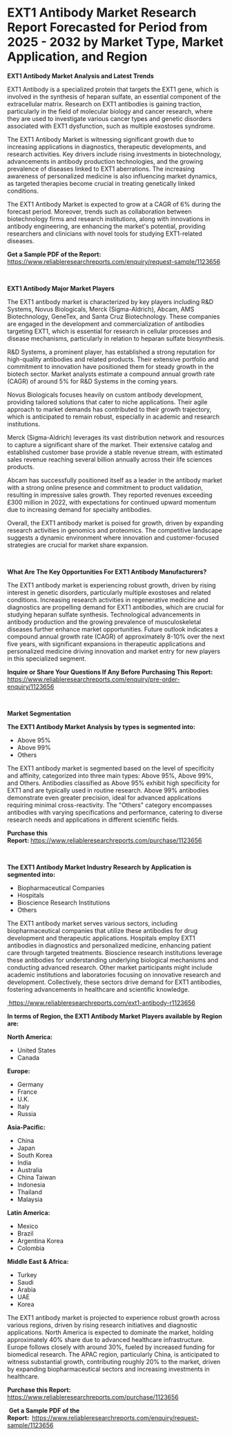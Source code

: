 <p><h1>EXT1 Antibody Market Research Report Forecasted for Period from 2025 -  2032 by Market Type, Market Application, and Region</h1></p><p><strong>EXT1 Antibody Market Analysis and Latest Trends</strong></p>
<p><p>EXT1 Antibody is a specialized protein that targets the EXT1 gene, which is involved in the synthesis of heparan sulfate, an essential component of the extracellular matrix. Research on EXT1 antibodies is gaining traction, particularly in the field of molecular biology and cancer research, where they are used to investigate various cancer types and genetic disorders associated with EXT1 dysfunction, such as multiple exostoses syndrome.</p><p>The EXT1 Antibody Market is witnessing significant growth due to increasing applications in diagnostics, therapeutic developments, and research activities. Key drivers include rising investments in biotechnology, advancements in antibody production technologies, and the growing prevalence of diseases linked to EXT1 aberrations. The increasing awareness of personalized medicine is also influencing market dynamics, as targeted therapies become crucial in treating genetically linked conditions.</p><p>The EXT1 Antibody Market is expected to grow at a CAGR of 6% during the forecast period. Moreover, trends such as collaboration between biotechnology firms and research institutions, along with innovations in antibody engineering, are enhancing the market's potential, providing researchers and clinicians with novel tools for studying EXT1-related diseases.</p></p>
<p><strong>Get a Sample PDF of the Report:&nbsp;</strong> <a href="https://www.reliableresearchreports.com/enquiry/request-sample/1123656?utm_campaign=3360&utm_medium=2&utm_source=Github&utm_content=ia&utm_term=13042025&utm_id=ext1-antibody">https://www.reliableresearchreports.com/enquiry/request-sample/1123656</a></p>
<p>&nbsp;</p>
<p><strong>EXT1 Antibody Major Market Players</strong></p>
<p><p>The EXT1 antibody market is characterized by key players including R&D Systems, Novus Biologicals, Merck (Sigma-Aldrich), Abcam, AMS Biotechnology, GeneTex, and Santa Cruz Biotechnology. These companies are engaged in the development and commercialization of antibodies targeting EXT1, which is essential for research in cellular processes and disease mechanisms, particularly in relation to heparan sulfate biosynthesis.</p><p>R&D Systems, a prominent player, has established a strong reputation for high-quality antibodies and related products. Their extensive portfolio and commitment to innovation have positioned them for steady growth in the biotech sector. Market analysts estimate a compound annual growth rate (CAGR) of around 5% for R&D Systems in the coming years.</p><p>Novus Biologicals focuses heavily on custom antibody development, providing tailored solutions that cater to niche applications. Their agile approach to market demands has contributed to their growth trajectory, which is anticipated to remain robust, especially in academic and research institutions.</p><p>Merck (Sigma-Aldrich) leverages its vast distribution network and resources to capture a significant share of the market. Their extensive catalog and established customer base provide a stable revenue stream, with estimated sales revenue reaching several billion annually across their life sciences products.</p><p>Abcam has successfully positioned itself as a leader in the antibody market with a strong online presence and commitment to product validation, resulting in impressive sales growth. They reported revenues exceeding £300 million in 2022, with expectations for continued upward momentum due to increasing demand for specialty antibodies.</p><p>Overall, the EXT1 antibody market is poised for growth, driven by expanding research activities in genomics and proteomics. The competitive landscape suggests a dynamic environment where innovation and customer-focused strategies are crucial for market share expansion.</p></p>
<p>&nbsp;</p>
<p><strong>What Are The Key Opportunities For EXT1 Antibody Manufacturers?</strong></p>
<p><p>The EXT1 antibody market is experiencing robust growth, driven by rising interest in genetic disorders, particularly multiple exostoses and related conditions. Increasing research activities in regenerative medicine and diagnostics are propelling demand for EXT1 antibodies, which are crucial for studying heparan sulfate synthesis. Technological advancements in antibody production and the growing prevalence of musculoskeletal diseases further enhance market opportunities. Future outlook indicates a compound annual growth rate (CAGR) of approximately 8-10% over the next five years, with significant expansions in therapeutic applications and personalized medicine driving innovation and market entry for new players in this specialized segment.</p></p>
<p><strong>Inquire or Share Your Questions If Any Before Purchasing This Report:</strong> <a href="https://www.reliableresearchreports.com/enquiry/pre-order-enquiry/1123656?utm_campaign=3360&utm_medium=2&utm_source=Github&utm_content=ia&utm_term=13042025&utm_id=ext1-antibody">https://www.reliableresearchreports.com/enquiry/pre-order-enquiry/1123656</a></p>
<p>&nbsp;</p>
<p><strong>Market Segmentation</strong></p>
<p><strong>The EXT1 Antibody Market Analysis by types is segmented into:</strong></p>
<p><ul><li>Above 95%</li><li>Above 99%</li><li>Others</li></ul></p>
<p><p>The EXT1 antibody market is segmented based on the level of specificity and affinity, categorized into three main types: Above 95%, Above 99%, and Others. Antibodies classified as Above 95% exhibit high specificity for EXT1 and are typically used in routine research. Above 99% antibodies demonstrate even greater precision, ideal for advanced applications requiring minimal cross-reactivity. The "Others" category encompasses antibodies with varying specifications and performance, catering to diverse research needs and applications in different scientific fields.</p></p>
<p><strong>Purchase this Report:&nbsp;</strong><a href="https://www.reliableresearchreports.com/purchase/1123656?utm_campaign=3360&utm_medium=2&utm_source=Github&utm_content=ia&utm_term=13042025&utm_id=ext1-antibody">https://www.reliableresearchreports.com/purchase/1123656</a></p>
<p>&nbsp;</p>
<p><strong>The EXT1 Antibody Market Industry Research by Application is segmented into:</strong></p>
<p><ul><li>Biopharmaceutical Companies</li><li>Hospitals</li><li>Bioscience Research Institutions</li><li>Others</li></ul></p>
<p><p>The EXT1 antibody market serves various sectors, including biopharmaceutical companies that utilize these antibodies for drug development and therapeutic applications. Hospitals employ EXT1 antibodies in diagnostics and personalized medicine, enhancing patient care through targeted treatments. Bioscience research institutions leverage these antibodies for understanding underlying biological mechanisms and conducting advanced research. Other market participants might include academic institutions and laboratories focusing on innovative research and development. Collectively, these sectors drive demand for EXT1 antibodies, fostering advancements in healthcare and scientific knowledge.</p></p>
<p><a href="https://www.reliableresearchreports.com/ext1-antibody-r1123656?utm_campaign=3360&utm_medium=2&utm_source=Github&utm_content=ia&utm_term=13042025&utm_id=ext1-antibody">&nbsp;https://www.reliableresearchreports.com/ext1-antibody-r1123656</a></p>
<p><strong>In terms of Region, the EXT1 Antibody Market Players available by Region are:</strong></p>
<p>
    <p> <strong> North America: </strong>
        <ul>
            <li>United States</li>
            <li>Canada</li>
        </ul>
        </p> 
    <p> <strong> Europe: </strong>
        <ul>
            <li>Germany</li>
            <li>France</li>
            <li>U.K.</li>
            <li>Italy</li>
            <li>Russia</li>
        </ul>
        </p> 
    <p> <strong> Asia-Pacific: </strong>
        <ul>
            <li>China</li>
            <li>Japan</li>
            <li>South Korea</li>
            <li>India</li>
            <li>Australia</li>
            <li>China Taiwan</li>
            <li>Indonesia</li>
            <li>Thailand</li>
            <li>Malaysia</li>
        </ul>
        </p> 
    <p> <strong> Latin America: </strong>
        <ul>
            <li>Mexico</li>
            <li>Brazil</li>
            <li>Argentina Korea</li>
            <li>Colombia</li>
        </ul>
        </p> 
    <p> <strong> Middle East & Africa: </strong>
        <ul>
            <li>Turkey</li>
            <li>Saudi</li>
            <li>Arabia</li>
            <li>UAE</li>
            <li>Korea</li>
        </ul>
    </p>
    </p>
<p><p>The EXT1 antibody market is projected to experience robust growth across various regions, driven by rising research initiatives and diagnostic applications. North America is expected to dominate the market, holding approximately 40% share due to advanced healthcare infrastructure. Europe follows closely with around 30%, fueled by increased funding for biomedical research. The APAC region, particularly China, is anticipated to witness substantial growth, contributing roughly 20% to the market, driven by expanding biopharmaceutical sectors and increasing investments in healthcare.</p></p>
<p><strong>Purchase this Report: </strong><a href="https://www.reliableresearchreports.com/purchase/1123656?utm_campaign=3360&utm_medium=2&utm_source=Github&utm_content=ia&utm_term=13042025&utm_id=ext1-antibody">https://www.reliableresearchreports.com/purchase/1123656</a></p>
<p>&nbsp;<strong>Get a Sample PDF of the Report:&nbsp;&nbsp;</strong><a href="https://www.reliableresearchreports.com/enquiry/request-sample/1123656?utm_campaign=3360&utm_medium=2&utm_source=Github&utm_content=ia&utm_term=13042025&utm_id=ext1-antibody">https://www.reliableresearchreports.com/enquiry/request-sample/1123656</a></p>
<p><strong></strong></p>
<p><p></p><p></p><p></p></p>
